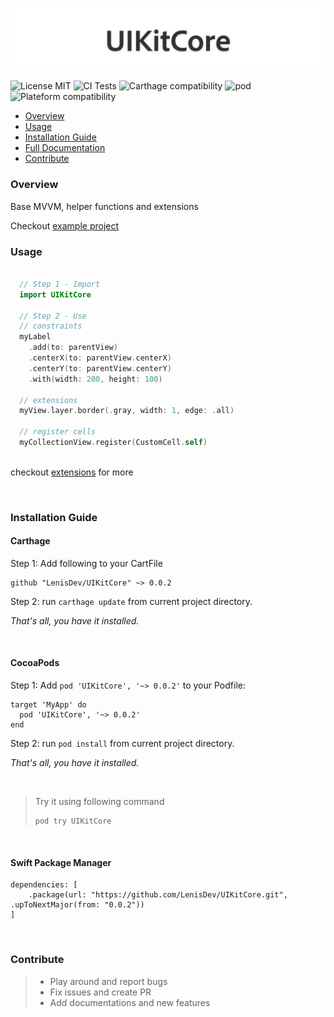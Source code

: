![Project Logo](./Logo.png)

![License MIT](https://img.shields.io/github/license/LenisDev/UIKitCore)
![CI Tests](https://github.com/LenisDev/UIKitCore/workflows/GHActionCI/badge.svg)
![Carthage compatibility](https://img.shields.io/badge/Carthage-compatible-4BC51D.svg?style=flat")
![pod](https://img.shields.io/cocoapods/v/UIKitCore.svg)
![Plateform compatibility](https://img.shields.io/cocoapods/p/UIKitCore)

- [Overview](#overview)
- [Usage](#usage)
- [Installation Guide](#installation-guide)
- [Full Documentation](https://lenisdev.github.io/UIKitCore/index.html)
- [Contribute](#contribute)

### Overview
Base MVVM, helper functions and extensions

Checkout [example project](https://github.com/LenisDev/FloatingInput/tree/master/Examples)
### Usage
```swift

  // Step 1 - Import
  import UIKitCore
  
  // Step 2 - Use
  // constraints
  myLabel
    .add(to: parentView)
    .centerX(to: parentView.centerX)
    .centerY(to: parentView.centerY)
    .with(width: 200, height: 100)
    
  // extensions
  myView.layer.border(.gray, width: 1, edge: .all)
  
  // register cells
  myCollectionView.register(CustomCell.self)
  
```

checkout [extensions](https://lenisdev.github.io/UIKitCore/Extensions.html) for more

<br>

### Installation Guide

#### Carthage

Step 1: 
Add following to your CartFile

```
github "LenisDev/UIKitCore" ~> 0.0.2
```

Step 2:
run `carthage update` from current project directory.

*That's all, you have it installed.*

<br>

#### CocoaPods

Step 1:
Add `pod 'UIKitCore', '~> 0.0.2'` to your Podfile:

```
target 'MyApp' do
  pod 'UIKitCore', '~> 0.0.2'
end
```

Step 2:
run `pod install` from current project directory.

*That's all, you have it installed.*

<br>

>
>
>Try it using following command
>```
>pod try UIKitCore
>```
>

<br>

#### Swift Package Manager
```
dependencies: [
    .package(url: "https://github.com/LenisDev/UIKitCore.git", .upToNextMajor(from: "0.0.2"))
]
```

<br>

### Contribute
> - Play around and report bugs
> - Fix issues and create PR
> - Add documentations and new features
